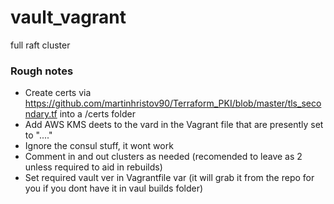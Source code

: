 # vault_vagrant
full raft cluster 


### Rough notes
- Create certs via https://github.com/martinhristov90/Terraform_PKI/blob/master/tls_secondary.tf into a /certs folder
- Add AWS KMS deets to the vard in the Vagrant file that are presently set to "...."
- Ignore the consul stuff, it wont work
- Comment in and out clusters as needed (recomended to leave as 2 unless required to aid in rebuilds)
- Set required vault ver in Vagrantfile var (it will grab it from the repo for you if you dont have it in vaul builds folder)

